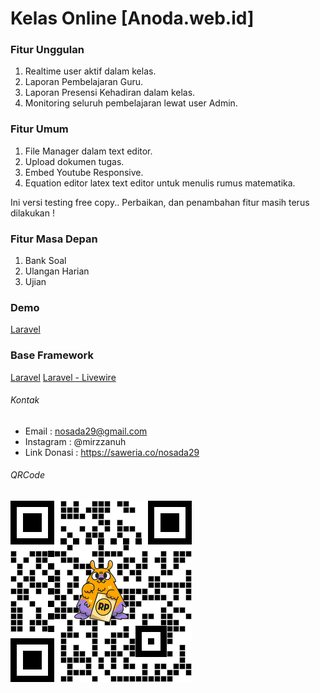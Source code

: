 # Kelas Online [Anoda.web.id]

### Fitur Unggulan

1. Realtime user aktif dalam kelas.
2. Laporan Pembelajaran Guru.
3. Laporan Presensi Kehadiran dalam kelas.
4. Monitoring seluruh pembelajaran lewat user Admin.

### Fitur Umum

1. File Manager dalam text editor.
2. Upload dokumen tugas.
3. Embed Youtube Responsive.
4. Equation editor latex text editor untuk menulis rumus matematika.

Ini versi testing free copy..
Perbaikan, dan penambahan fitur masih terus dilakukan !

### Fitur Masa Depan

1. Bank Soal
2. Ulangan Harian
3. Ujian

### Demo

[Laravel](https://laravel.com)

### Base Framework

[Laravel](https://laravel.com)
[Laravel - Livewire](https://laravel-livewire.com)

###### Kontak

-   Email : nosada29@gmail.com
-   Instagram : @mirzzanuh
-   Link Donasi : https://saweria.co/nosada29

###### QRCode

![Alt text](/public/images/link-donasi.png)
